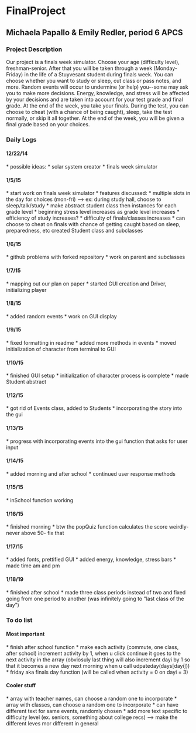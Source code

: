 FinalProject
============

<h2>
Michaela Papallo &amp; Emily Redler, period 6 APCS
</h2>

<h3>
Project Description
</h3>
Our project is a finals week simulator. Choose your age (difficulty level), freshman-senior. After that you will be taken through a week (Monday-Friday) in the life of a Stuyvesant student during finals week. You can choose whether you want to study or sleep, cut class or pass notes, and more. Random events will occur to undermine (or help) you--some may ask you to make more decisions. Energy, knowledge, and stress will be affected by your decisions and are taken into account for your test grade and final grade. At the end of the week, you take your finals. During the test, you can choose to cheat (with a chance of being caught), sleep, take the test normally, or skip it all together. At the end of the week, you will be given a final grade based on your choices. 

<h3>
Daily Logs
</h3>

<h4>
12/22/14
</h4>
* possible ideas:
    * solar system creator
    * finals week simulator

<h4>
1/5/15
</h4>
* start work on finals week simulator
* features discussed:
    * multiple slots in the day for choices (mon-fri) --> ex: during study hall, choose to sleep/talk/study
    * make abstract student class then instances for each grade level
    * beginning stress level increases as grade level increases
    * efficiency of study increases?
    * difficulty of finals/classes increases
    * can choose to cheat on finals with chance of getting caught based on sleep, preparedness, etc
created Student class and subclasses


<h4>
1/6/15
</h4>
* github problems with forked repository
* work on parent and subclasses


<h4>
1/7/15
</h4>
* mapping out our plan on paper
* started GUI creation and Driver, initializing player


<h4>
1/8/15
</h4>
* added random events 
* work on GUI display


<h4>
1/9/15
</h4>
* fixed formatting in readme
* added more methods in events
* moved initialization of character from terminal to GUI


<h4>
1/10/15
</h4>
* finished GUI setup
* initialization of character process is complete
* made Student abstract

<h4>
1/12/15
</h4>
* got rid of Events class, added to Students
* incorporating the story into the gui

<h4>
1/13/15
</h4>
* progress with incorporating events into the gui function that asks for user input

<h4>
1/14/15
</h4>
* added morning and after school
* continued user response methods

<h4>
1/15/15
</h4>
* inSchool function working

<h4>
1/16/15
</h4>
* finished morning
* btw the popQuiz function calculates the score weirdly- never above 50- fix that

<h4>
1/17/15
</h4>
* added fonts, prettified GUI
* added energy, knowledge, stress bars
* made time am and pm

<h4>
1/18/19
</h4>
* finished after school
* made three class periods instead of two and fixed going from one period to another (was infinitely going to "last class of the day")


<h3>
To do list
</h3>
<h4>
Most important
</h4>
* finish after school function
* make each activity (commute, one class, after school) increment activity by 1, when u click continue it goes to the next activity in the array (obviosuly last thing will also increment dayi by 1 so that it becomes a new day next morning when u call udpateday(days[dayi]))
* friday aka finals day function (will be called when activity = 0 on dayi = 3)
<h4>
Cooler stuff
</h4>
* array with teacher names, can choose a random one to incorporate
* array with classes, can choose a random one to incorporate
* can have different text for same events, randomly chosen
* add more text specific to difficulty level (ex. seniors, something about college recs) --> make the different leves mor different in general

